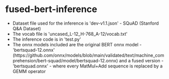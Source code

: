 # fused-bert-inference
<ul>
  <li>Dataset file used for the inference is 'dev-v1.1.json' - SQuAD (Stanford Q&A Dataset)</li>
  <li>The vocab file is 'uncased_L-12_H-768_A-12/vocab.txt'</li>
  <li>The inference code is in 'test.py'</li>
  <li>The onnx models included are the original BERT onnx model - 'bertsquad-12.onnx' (https://github.com/onnx/models/blob/main/validated/text/machine_comprehension/bert-squad/model/bertsquad-12.onnx) and a fused version - 'bertsquad.onnx' - where every MatMul+Add sequence is replaced by a GEMM operator</li>
</ul>
